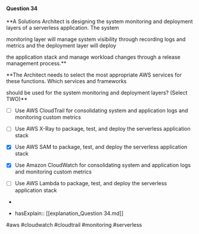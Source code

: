 #### Question  34


**A Solutions Architect is designing the system monitoring and deployment layers of a serverless application. The system

monitoring layer will manage system visibility through recording logs and metrics and the deployment layer will deploy

the application stack and manage workload changes through a release management process.**


**The Architect needs to select the most appropriate AWS services for these functions. Which services and frameworks

should be used for the system monitoring and deployment layers? (Select TWO)**


- [ ] Use AWS CloudTrail for consolidating system and application logs and monitoring custom metrics


- [ ] Use AWS X-Ray to package, test, and deploy the serverless application stack


- [x] Use AWS SAM to package, test, and deploy the serverless application stack


- [x] Use Amazon CloudWatch for consolidating system and application logs and monitoring custom metrics


- [ ] Use AWS Lambda to package, test, and deploy the serverless application stack


*

- hasExplain:: [[explanation_Question  34.md]]

#aws #cloudwatch #cloudtrail #monitoring #serverless 